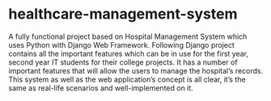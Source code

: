 # healthcare-management-system
A fully functional project based on Hospital Management System which uses Python with Django Web Framework. Following Django project contains all the important features which can be in use for the first year, second year IT students for their college projects. It has a number of important features that will allow the users to manage the hospital’s records. This system as well as the web application’s concept is all clear, it’s the same as real-life scenarios and well-implemented on it.
